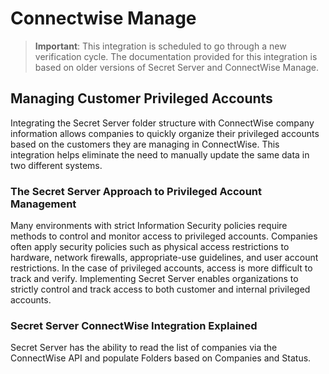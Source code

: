 [title]: # (ConnectWise Manage)
[tags]: # (introduction)
[priority]: # (300)
# Connectwise Manage

>**Important**: This integration is scheduled to go through a new verification cycle. The documentation provided for this integration is based on older versions of Secret Server and ConnectWise Manage.

## Managing Customer Privileged Accounts

Integrating the Secret Server folder structure with ConnectWise company information allows companies to quickly organize their privileged accounts based on the customers they are managing in ConnectWise. This integration helps
eliminate the need to manually update the same data in two different systems.

### The Secret Server Approach to Privileged Account Management 

Many environments with strict Information Security policies require methods to control and monitor access to privileged accounts. Companies often apply security policies such as physical access restrictions to hardware, network
firewalls, appropriate-use guidelines, and user account restrictions. In the case of privileged accounts, access is more difficult to track and verify. Implementing Secret Server enables organizations to strictly control and track
access to both customer and internal privileged accounts.

### Secret Server ConnectWise Integration Explained

Secret Server has the ability to read the list of companies via the ConnectWise API and populate Folders based on Companies and Status.
